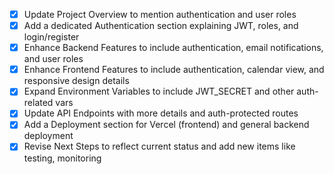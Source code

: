 - [x] Update Project Overview to mention authentication and user roles
- [x] Add a dedicated Authentication section explaining JWT, roles, and login/register
- [x] Enhance Backend Features to include authentication, email notifications, and user roles
- [x] Enhance Frontend Features to include authentication, calendar view, and responsive design details
- [x] Expand Environment Variables to include JWT_SECRET and other auth-related vars
- [x] Update API Endpoints with more details and auth-protected routes
- [x] Add a Deployment section for Vercel (frontend) and general backend deployment
- [x] Revise Next Steps to reflect current status and add new items like testing, monitoring
